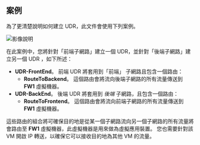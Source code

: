 ## <a name="scenario"></a>案例
為了更清楚說明如何建立 UDR，此文件會使用下列案例。

![影像說明](./media/virtual-network-create-udr-scenario-include/figure1.png)

在此案例中，您將針對「前端子網路」建立一個 UDR，並針對「後端子網路」建立另一個 UDR ，如下所述： 

* **UDR-FrontEnd**。 前端 UDR 將套用到「前端」  子網路且包含一個路由：    
  * **RouteToBackend**。 這個路由會將流向後端子網路的所有流量傳送到 **FW1** 虛擬機器。
* **UDR-BackEnd**。 後端 UDR 將套用到 *後端* 子網路，且包含一個路由：    
  * **RouteToFrontend**。 這個路由會將流向前端子網路的所有流量傳送到 **FW1** 虛擬機器。

這些路由的組合將可確保目的地是從某一個子網路流向另一個子網路的所有流量將會路由至 **FW1** 虛擬機器，此虛擬機器是用來做為虛擬應用裝置。 您也需要針對該 VM 開啟 IP 轉送，以確保它可以接收目的地為其他 VM 的流量。

